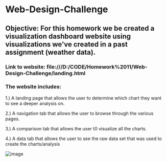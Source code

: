 # Web-Design-Challenge

## Objective: For this homework we be created a visualization dashboard website using visualizations we've created in a past assignment (weather data).

### Link to website: file:///D:/CODE/Homework%2011/Web-Design-Challenge/landing.html

### The website includes:
1.) A landing page that allows the user to determine which chart they want to see a deeper analysis on.

2.) A navigation tab that allows the user to browse through the various pages.

3.) A comparison tab that allows the user t0 visualize all the charts.

4.) A data tab that allows the user to see the raw data set that was used to create the charts/analysis


![image](https://user-images.githubusercontent.com/83014623/126922347-e616221c-3f28-45c1-9c3f-d7485d10bb60.png)

